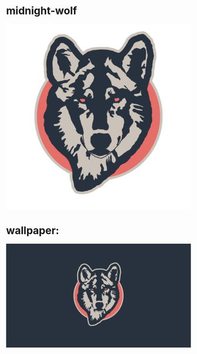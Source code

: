 # midnight-wolf
<div align="center">
    <img src="logo.png"</img> 
</div>

# wallpaper:
<div align="center">
    <img src="background.png"</img> 
</div>
